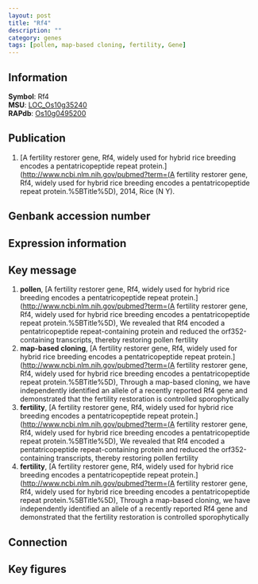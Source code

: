 ```yaml
---
layout: post
title: "Rf4"
description: ""
category: genes
tags: [pollen, map-based cloning, fertility, Gene]
---
```


## Information
__Symbol__: Rf4  
__MSU__: [LOC_Os10g35240](http://rice.plantbiology.msu.edu/cgi-bin/ORF_infopage.cgi?orf=LOC_Os10g35240)  
__RAPdb__: [Os10g0495200](http://rapdb.dna.affrc.go.jp/viewer/gbrowse_details/irgsp1?name=Os10g0495200)  

## Publication
1. [A fertility restorer gene, Rf4, widely used for hybrid rice breeding encodes a pentatricopeptide repeat protein.](http://www.ncbi.nlm.nih.gov/pubmed?term=(A fertility restorer gene, Rf4, widely used for hybrid rice breeding encodes a pentatricopeptide repeat protein.%5BTitle%5D), 2014, Rice (N Y).

## Genbank accession number

## Expression information

## Key message
1. __pollen__, [A fertility restorer gene, Rf4, widely used for hybrid rice breeding encodes a pentatricopeptide repeat protein.](http://www.ncbi.nlm.nih.gov/pubmed?term=(A fertility restorer gene, Rf4, widely used for hybrid rice breeding encodes a pentatricopeptide repeat protein.%5BTitle%5D),  We revealed that Rf4 encoded a pentatricopeptide repeat-containing protein and reduced the orf352-containing transcripts, thereby restoring pollen fertility
2. __map-based cloning__, [A fertility restorer gene, Rf4, widely used for hybrid rice breeding encodes a pentatricopeptide repeat protein.](http://www.ncbi.nlm.nih.gov/pubmed?term=(A fertility restorer gene, Rf4, widely used for hybrid rice breeding encodes a pentatricopeptide repeat protein.%5BTitle%5D), Through a map-based cloning, we have independently identified an allele of a recently reported Rf4 gene and demonstrated that the fertility restoration is controlled sporophytically
3. __fertility__, [A fertility restorer gene, Rf4, widely used for hybrid rice breeding encodes a pentatricopeptide repeat protein.](http://www.ncbi.nlm.nih.gov/pubmed?term=(A fertility restorer gene, Rf4, widely used for hybrid rice breeding encodes a pentatricopeptide repeat protein.%5BTitle%5D),  We revealed that Rf4 encoded a pentatricopeptide repeat-containing protein and reduced the orf352-containing transcripts, thereby restoring pollen fertility
4. __fertility__, [A fertility restorer gene, Rf4, widely used for hybrid rice breeding encodes a pentatricopeptide repeat protein.](http://www.ncbi.nlm.nih.gov/pubmed?term=(A fertility restorer gene, Rf4, widely used for hybrid rice breeding encodes a pentatricopeptide repeat protein.%5BTitle%5D), Through a map-based cloning, we have independently identified an allele of a recently reported Rf4 gene and demonstrated that the fertility restoration is controlled sporophytically

## Connection

## Key figures


